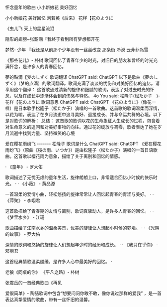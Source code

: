 怀念童年的歌曲  小小新娘花  美好回忆




小小新娘花  美好回忆
刘若英《后来》
花样【花のように

《虫儿飞 天上的星星流泪

隐形的翅膀~张韶涵『我终于看到所有梦想都开花



梦然- 少年 『我还是从前那个少年没有一丝丝改变
那条街   冷漠
云菲菲殇雪 

《那些花儿》- 朴树
歌词回忆了青春年少的时光，对旧日的朋友和曾经的时光充满怀念，是许多人的青春回忆。

夢的點滴【梦のしずく 歌词翻译
ChatGPT said:
ChatGPT
以下是歌曲《夢のしずく》（梦的点滴）的歌词翻译。歌词充满了淡淡的忧伤和对美好回忆的追忆。请享用这个翻译：
这首歌通过清新的旋律和细腻的歌词，表达了对过去时光的怀念，以及在成长中逐渐体会到的伤感与释然。
4o
You said:
松隆子(松たか子　)-花样【花のように 歌词意思
ChatGPT said:
ChatGPT
《花のように》（像花一样）是日本歌手松隆子（松たか子）演唱的一首歌曲。这首歌的歌词温柔而深情，以花为喻，表达了在岁月流逝中追寻美好、迎接成长、并与命运共舞的心境。以下是对歌词的解析：
总结：
这首歌的歌词以花的生命象征人生成长的过程，包含着对生命意义的追问和对美好事物的向往。通过花的绽放与凋零，歌者表达了她在岁月流逝中找到力量、坚持微笑的心境

爱在樱花雨纷飞 ------- 松隆子 歌词是什么
ChatGPT said:
ChatGPT
《爱在樱花雨纷飞》（原曲《桜の雨、いつか》）是由松隆子（松たか子）演唱的一首日语歌曲。这首歌以樱花雨为意象，描绘了关于离别和回忆的情感。




·  《童年》 - 罗大佑

歌词描述了无忧无虑的童年生活，旋律朗朗上口，非常适合回忆小时候的快乐时光。
·  ·  《小薇》 - 黄品源

一首温柔的爱情小曲，轻松悠扬的旋律常常让人回忆起青春的青涩与美好。
 ·  ·  《萍聚》 - 李翊君

这首歌描绘了青春期的友情与离别，歌词真挚动人，是许多人青春的回忆。
 ·  ·  《梦里水乡》 - 江珊

歌曲描绘了江南水乡的温柔美景，优美的旋律让人想起小时候的梦境。
·  ·  《光阴的故事》 - 罗大佑

深情的歌词和悠扬的旋律让人们想起年少时的经历和成长。
·  ·  《我只在乎你》 - 邓丽君

这首经典情歌温柔缱绻，是许多人心中最美好的回忆。
 ·  

老狼《同桌的你》
《平凡之路》- 朴树

张震岳的一首经典歌曲《再见

爱很简单》- 陶喆歌词中包含“想要问问你敢不敢，像你说过那样的爱我”
，是一首表达真挚爱情的歌曲，带有一丝怀旧的温馨。




